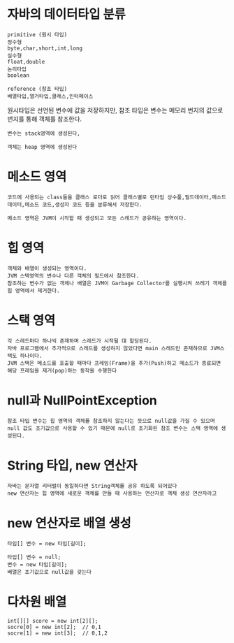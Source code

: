 # 자바의 데이터타입 분류
````
primitive (원시 타입)
정수형
byte,char,short,int,long
실수형
float,double
논리타입
boolean

reference (참조 타입)
배열타입,열거타입,클래스,인터페이스
````

원시타입은 선언된 변수에 값을 저장하지만,
참조 타입은 변수는 메모리 번지의 값으로 번지를 통해 객체를 참조한다.

````
변수는 stack영역에 생성된다,

객체는 heap 영역에 생성된다
````

# 메소드 영역
````
코드에 사용되는 class들을 클래스 로더로 읽어 클래스별로 런타임 상수풀,필드데이터,메소드 데이터,메소드 코드,생성자 코드 등을 분류해서 저장한다.

메소드 영역은 JVM이 시작할 때 생성되고 모든 스레드가 공유하는 영역이다.
````

# 힙 영역
````
객체와 배열이 생성되는 영역이다.
JVM 스택영역의 변수나 다른 객체의 필드에서 참조한다.
참조하는 변수가 없는 객체나 배열은 JVM이 Garbage Collector를 실행시켜 쓰레기 객체를 힙 영역에서 제거한다.
````
# 스택 영역
````
각 스레드마다 하나씩 존재하며 스레드가 시작될 댸 할당된다.
자바 프로그램에서 추가적으로 스레드를 생성하지 않았다면 main 스레드만 존재하므로 JVM스택도 하나이다.
JVM 스택은 메소드를 호출할 때마다 프레임(Frame)을 추가(Push)하고 메소드가 종료되면 해당 프레임을 제거(pop)하는 동작을 수행한다
````
# null과 NullPointException
````
참조 타입 변수는 힙 영역의 객체를 참조하지 않는다는 뜻으로 null값을 가질 수 있으며 null 값도 초기값으로 사용할 수 있기 때문에 null로 초기화된 참조 변수는 스택 영역에 생성된다.
````
# String 타입, new 연산자
````
자바는 문자열 리터럴이 동일하다면 String객체를 공유 하도록 되어있다
new 연산자는 힙 영역에 새로운 객체를 만들 때 사용하는 연산자로 객체 생성 연산자라고 
````

# new 연산자로 배열 생성
````
타입[] 변수 = new 타입[길이];

타입[] 변수 = null;
변수 = new 타입[길이];
배열은 초기값으로 null값을 갖는다
````

# 다차원 배열
````
int[][] score = new int[2][];
socre[0] = new int[2];  // 0,1
socre[1] = new int[3];  // 0,1,2
````
